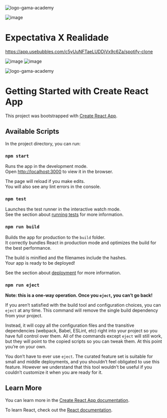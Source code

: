 


  ![logo-gama-academy](https://user-images.githubusercontent.com/94201226/159397069-37f0a50b-43ff-415f-88e5-07b3cadce522.png)


![image](https://user-images.githubusercontent.com/94201226/159397128-c10ec689-5654-4dbb-829b-e35ab5188698.png)


# Expectativa X Realidade 
  
    
      
   https://app.usebubbles.com/c5yUuNFTaeLUDDjVx9c6Za/spotify-clone
      
        
          
          
        
   ![image](https://user-images.githubusercontent.com/94201226/159398421-cd409e4c-4e90-4a02-8b84-8976ab8f648c.png)
   ![image](https://user-images.githubusercontent.com/94201226/159398688-3d5ef6e2-20c9-4ac8-a877-6328642525a2.png)  
     
     
     
        
  ![logo-gama-academy](https://user-images.githubusercontent.com/94201226/159398822-b5f568a9-b179-4cdd-b454-74e059d64dc4.png)    
    
     
      
         
           
             
               
                 
                 







  
  


  
  


# Getting Started with Create React App

This project was bootstrapped with [Create React App](https://github.com/facebook/create-react-app).

## Available Scripts

In the project directory, you can run:

### `npm start`

Runs the app in the development mode.\
Open [http://localhost:3000](http://localhost:3000) to view it in the browser.

The page will reload if you make edits.\
You will also see any lint errors in the console.

### `npm test`

Launches the test runner in the interactive watch mode.\
See the section about [running tests](https://facebook.github.io/create-react-app/docs/running-tests) for more information.

### `npm run build`

Builds the app for production to the `build` folder.\
It correctly bundles React in production mode and optimizes the build for the best performance.

The build is minified and the filenames include the hashes.\
Your app is ready to be deployed!

See the section about [deployment](https://facebook.github.io/create-react-app/docs/deployment) for more information.

### `npm run eject`

**Note: this is a one-way operation. Once you `eject`, you can’t go back!**

If you aren’t satisfied with the build tool and configuration choices, you can `eject` at any time. This command will remove the single build dependency from your project.

Instead, it will copy all the configuration files and the transitive dependencies (webpack, Babel, ESLint, etc) right into your project so you have full control over them. All of the commands except `eject` will still work, but they will point to the copied scripts so you can tweak them. At this point you’re on your own.

You don’t have to ever use `eject`. The curated feature set is suitable for small and middle deployments, and you shouldn’t feel obligated to use this feature. However we understand that this tool wouldn’t be useful if you couldn’t customize it when you are ready for it.

## Learn More

You can learn more in the [Create React App documentation](https://facebook.github.io/create-react-app/docs/getting-started).

To learn React, check out the [React documentation](https://reactjs.org/).
